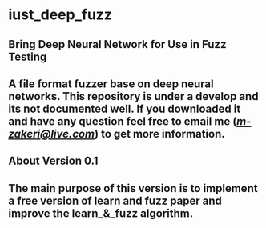 # iust_deep_fuzz
## Bring Deep Neural Network for Use in Fuzz Testing
A file format fuzzer base on deep neural networks.
This repository is under a develop and its not documented well.
If you downloaded it and have any question feel free to email me
(*m-zakeri@live.com*) to get more information.
---
## About Version 0.1
The main purpose of this version is to implement a free version of learn and fuzz paper 
and improve the learn_&_fuzz algorithm. 
---
